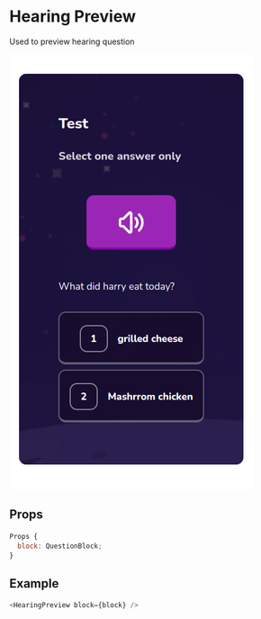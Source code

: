 # Hearing Preview

Used to preview hearing question

![](./readmeIMG/2023-02-07-10-08-17.png)

## Props

```js
Props {
  block: QuestionBlock;
}
```

## Example

```js
<HearingPreview block={block} />
```
